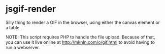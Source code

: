jsgif-render
============

Silly thing to render a GIF in the browser, using either the canvas element or a table.

NOTE: This script requires PHP to handle the file upload. Because of that, you can use it live online at http://mknln.com/o/gif.html to avoid having to run a webserver.
